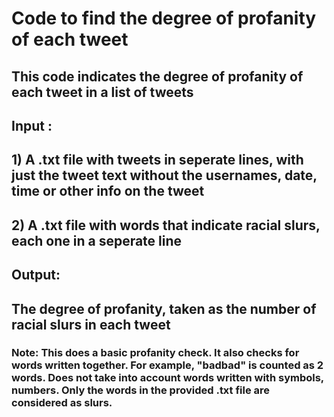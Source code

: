 
# Code to find the degree of profanity of each tweet

## This code indicates the degree of profanity of each tweet in a list of tweets

## Input : 
## 1) A .txt file with tweets in seperate lines, with just the tweet text without the usernames, date, time or other info on the tweet
## 2) A .txt file with words that indicate racial slurs, each one in a seperate line




## Output: 

## The degree of profanity, taken as the number of racial slurs in each tweet

### Note: This does a basic profanity check. It also checks for words written together. For example, "badbad" is counted as 2 words. Does not take into account words written with symbols, numbers. Only the words in the provided .txt file are considered as slurs.
